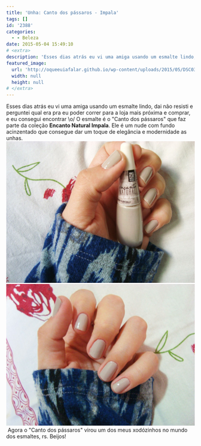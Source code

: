 ```yaml
---
title: 'Unha: Canto dos pássaros - Impala'
tags: []
id: '2388'
categories:
  - - Beleza
date: 2015-05-04 15:49:10
# <extra>
description: 'Esses dias atrás eu vi uma amiga usando um esmalte lindo, dai não resisti e perguntei qual era pra eu poder correr para a loja mais próxima e comprar, e eu consegui encontrar \o/ O esmalte é o &#8220;Canto dos pássaros&#8221; que faz parte da coleção Encanto Natural Impala. Ele é um nude com fundo acinzentado que consegue dar um toque de elegância e modernidade as unhas.  Agora o &#8220;Canto dos pássaros&#8221; virou um dos meus xodózinhos no mundo dos esmaltes, rs. Beijos!'
featured_image: 
  url: 'http://oqueeuiafalar.github.io/wp-content/uploads/2015/05/DSC03732-1024x768.jpg'
  width: null
  height: null
# </extra>
---
```


Esses dias atrás eu vi uma amiga usando um esmalte lindo, dai não resisti e perguntei qual era pra eu poder correr para a loja mais próxima e comprar, e eu consegui encontrar \\o/ O esmalte é o "Canto dos pássaros" que faz parte da coleção **Encanto Natural Impala**. Ele é um nude com fundo acinzentado que consegue dar um toque de elegância e modernidade as unhas. [![esmalte nude "Cantos dos pássaros" Impala](/wp-content/uploads/2015/05/DSC03732-1024x768.jpg)](/wp-content/uploads/2015/05/DSC03732.jpg) [![esmalte "Cantos dos pássaros" Impala, esmalte nude com fundo acinzentado ](/wp-content/uploads/2015/05/DSC03739-1024x768.jpg)](/wp-content/uploads/2015/05/DSC03739.jpg) Agora o "Canto dos pássaros" virou um dos meus xodózinhos no mundo dos esmaltes, rs. Beijos!
